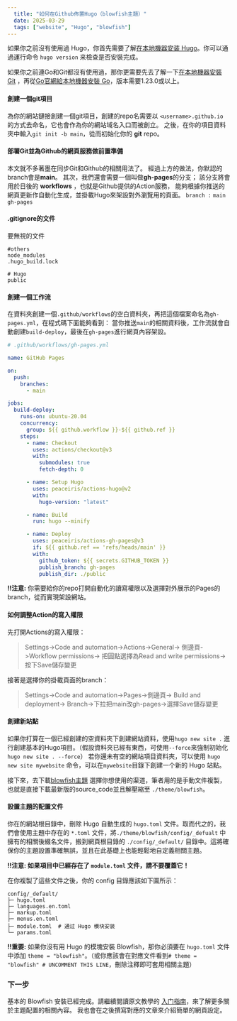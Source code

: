 ```yaml
---
  title: "如何在Github佈置Hugo（blowfish主題）"
  date: 2025-03-29
  tags: ["website", "Hugo", "blowfish"]
---
```



如果你之前沒有使用過 Hugo，你首先需要了解[在本地機器安装 Hugo](https://gohugo.io/getting-started/installing)。你可以通過運行命令 `hugo version` 来檢查是否安裝完成。

如果你之前連Go和Git都沒有使用過，那你更需要先去了解一下[在本地機器安裝 Git](https://git-scm.com/)
，再從[Go官網給本地機器安裝 Go](https://go.dev/)，版本需要1.23.0或以上。

#### 創建一個git項目

為你的網站鏈接創建一個git項目，創建的repo名需要以 `<username>.github.io` 的方式去命名，它也會作為你的網站域名入口而被創立。
之後，在你的項目資料夾中輸入`git init -b main`，從而初始化你的 **git** repo。

#### 部署Git並為Github的網頁服務做前置準備

本文就不多著墨在同步Git和Github的相關用法了。
經過上方的做法，你默認的branch會是**main**。
其次，我們還會需要一個叫做**gh-pages**的分支；
該分支將會用於日後的 **workflows** ，也就是Github提供的Action服務，
能夠根據你推送的網頁更新作自動化生成，並掛載Hugo來架設對外瀏覽用的頁面。
`branch :` `main` `gh-pages`

#### .gitignore的文件

要無視的文件

```text
#others
node_modules
.hugo_build.lock

# Hugo
public
```

#### 創建一個工作流

在資料夾創建一個`.github/workflows`的空白資料夾，再把這個檔案命名為`gh-pages.yml`，在程式碼下面能夠看到：
當你推送`main`的相關資料後，工作流就會自動創建`build-deploy`，最後在`gh-pages`進行網頁內容架設。

```yaml
# .github/workflows/gh-pages.yml

name: GitHub Pages

on:
  push:
    branches:
      - main

jobs:
  build-deploy:
    runs-on: ubuntu-20.04
    concurrency:
      group: ${{ github.workflow }}-${{ github.ref }}
    steps:
      - name: Checkout
        uses: actions/checkout@v3
        with:
          submodules: true
          fetch-depth: 0

      - name: Setup Hugo
        uses: peaceiris/actions-hugo@v2
        with:
          hugo-version: "latest"

      - name: Build
        run: hugo --minify

      - name: Deploy
        uses: peaceiris/actions-gh-pages@v3
        if: ${{ github.ref == 'refs/heads/main' }}
        with:
          github_token: ${{ secrets.GITHUB_TOKEN }}
          publish_branch: gh-pages
          publish_dir: ./public
```

**‼注意:** 你需要給你的repo打開自動化的讀寫權限以及選擇對外展示的Pages的branch，從而實現架設網站。

#### 如何調整Action的寫入權限

先打開Actions的寫入權限：
> Settings->Code and automation->Actions->General->
> 側邊頁->Workflow permissions->
> 把圓點選擇為Read and write permissions->按下Save儲存變更

接著是選擇你的掛載頁面的branch：
> Settings->Code and automation->Pages->側邊頁->
> Build and deployment->
> Branch->下拉把main改gh-pages->選擇Save儲存變更

#### 創建新站點

如果你打算在一個已經創建的空資料夾下創建網站資料，使用`hugo new site .` 進行創建基本的Hugo項目。（假設資料夾已經有東西，可使用`--force`來強制初始化`hugo new site . --force`）
若你還未有空的網站項目資料夾，可以使用 `hugo new site mywebsite` 命令，可以在`mywebsite`目錄下創建一个新的 Hugo 站點。

接下來，去下載[blowfish主題](https://blowfish.page/zh-cn/docs/installation/#%E4%B8%8B%E8%BD%BD-blowfish-%E4%B8%BB%E9%A2%98) 選擇你想使用的渠道，筆者用的是手動文件複製，也就是直接下載最新版的source_code並且解壓縮至 `./theme/blowfish`。

#### 設置主題的配置文件

你在的網站根目錄中，刪除 Hugo 自動生成的 `hugo.toml` 文件。取而代之的，我們會使用主題中存在的 `*.toml` 文件，將`./theme/blowfish/config/_defualt` 中擁有的相關後綴名文件，搬到網頁根目錄的 `./config/_default/` 目錄中。這將確保你的主題設置準確無誤，並且在此基礎上也能輕鬆地自定義相關主題。

 **‼注意: 如果項目中已經存在了 `module.toml` 文件，請不要覆蓋它！**

在你複製了這些文件之後，你的 config 目錄應該如下圖所示：

```shell
config/_default/
├─ hugo.toml
├─ languages.en.toml
├─ markup.toml
├─ menus.en.toml
├─ module.toml  # 通过 Hugo 模块安装
└─ params.toml
```

**‼重要:** 如果你沒有用 Hugo 的模塊安裝 Blowfish，那你必須要在 `hugo.toml` 文件中添加 `theme = "blowfish"`。（或你應該會在對應文件看到`# theme = "blowfish" # UNCOMMENT THIS LINE`，刪除注釋即可套用相關主題）

### 下一步

基本的 Blowfish 安裝已經完成。請繼續閱讀原文教學的 [入门指南](https://blowfish.page/zh-cn/docs/getting-started/)，來了解更多關於主題配置的相關內容。
我也會在之後撰寫對應的文章來介紹簡單的網頁設定。